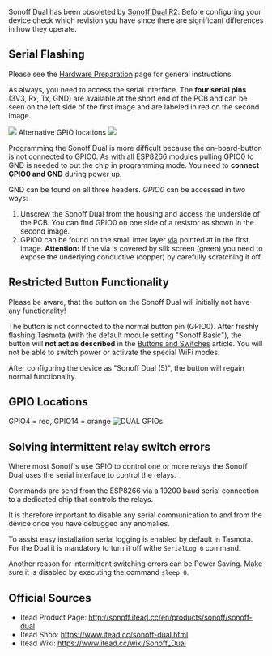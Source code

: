 Sonoff Dual has been obsoleted by [Sonoff Dual R2](https://blakadder.github.io/sonoff_dual_R2.html). Before configuring your device check which revision you have since there are significant differences in how they operate.

## Serial Flashing
Please see the [Hardware Preparation](../Getting-Started#hardware-preparation) page for general instructions.

As always, you need to access the serial interface. The **four serial pins** (3V3, Rx, Tx, GND) are available at the short end of the PCB and can be seen on the left side of the first image and are labeled in red on the second image.

![](https://github.com/arendst/arendst.github.io/blob/master/media/dual2a.jpg?raw=true)
Alternative GPIO locations
![](https://tinkerman.cat/uploads/2016/12/20161206_234331s.jpg)

Programming the Sonoff Dual is more difficult because the on-board-button is not connected to GPIO0. As with all ESP8266 modules pulling GPIO0 to GND is needed to put the chip in programming mode. You need to **connect GPIO0 and GND** during power up.

GND can be found on all three headers. *GPIO0* can be accessed in two ways:
1. Unscrew the Sonoff Dual from the housing and access the underside of the PCB. You can find GPIO0 on one side of a resistor as shown in the second image.
2. GPIO0 can be found on the small inter layer [via](https://en.wikipedia.org/wiki/Via_(electronics)) pointed at in the first image. **Attention:** If the via is covered by silk screen (green) you need to expose the underlying conductive (copper) by carefully scratching it off.

## Restricted Button Functionality

Please be aware, that the button on the Sonoff Dual will initially not have any functionality!

The button is not connected to the normal button pin (GPIO0). After freshly flashing Tasmota (with the default module setting "Sonoff Basic"), the button will **not act as described** in the [Buttons and Switches](../Buttons-and-Switches#multi-press-functions) article. You will not be able to switch power or activate the special WiFi modes.

After configuring the device as "Sonoff Dual (5)", the button will regain normal functionality.

## GPIO Locations

GPIO4 = red, GPIO14 = orange
<img alt="DUAL GPIOs" src="https://user-images.githubusercontent.com/659660/29748261-f01f466e-8b12-11e7-9280-cc81f876405d.jpeg"/><br/>

## Solving intermittent relay switch errors

Where most Sonoff's use GPIO to control one or more relays the Sonoff Dual uses the serial interface to control the relays.

Commands are send from the ESP8266 via a 19200 baud serial connection to a dedicated chip that controls the relays.

It is therefore important to disable any serial communication to and from the device once you have debugged any anomalies.

To assist easy installation serial logging is enabled by default in Tasmota. For the Dual it is mandatory to turn it off withe `SerialLog 0` command.

Another reason for intermittent switching errors can be Power Saving. Make sure it is disabled by executing the command ```sleep 0```.

## Official Sources
* Itead Product Page: http://sonoff.itead.cc/en/products/sonoff/sonoff-dual
* Itead Shop: https://www.itead.cc/sonoff-dual.html
* Itead Wiki: https://www.itead.cc/wiki/Sonoff_Dual
